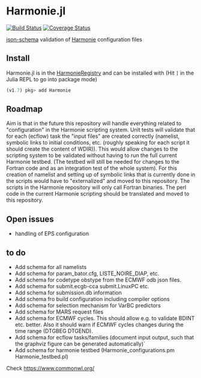 # Harmonie.jl

[![Build Status](https://travis-ci.com/hirlam/Harmonie.jl.svg?branch=master)](https://travis-ci.com/hirlam/Harmonie.jl)
[![Coverage Status](https://coveralls.io/repos/github/Hirlam/Harmonie.jl/badge.svg?branch=master)](https://coveralls.io/github/Hirlam/Harmonie.jl?branch=master)

[json-schema](https://json-schema.org/) validation of [Harmonie](http://hirlam.org/) configuration files 

## Install

Harmonie.jl is in the [HarmonieRegistry](https://github.com/Hirlam/HarmonieRegistry) and can be installed with (Hit `]` in the Julia REPL to go into package mode)  

```julia  
(v1.7) pkg> add Harmonie 
```

## Roadmap 
Aim is that in the future this repository will handle everything related to "configuration" in the Harmonie scripting system. Unit tests will validate that for each (ecflow) task the "input files" are created  correctly (namelist, symbolic links to initial conditions, etc.  (roughly speaking for each script it should create the content of WDIR)). This would allow changes to the scripting system to be validated without having to run the full current Harmonie testbed. (The testbed will still be needed for changes to the Fortran code and as an integration test of the whole system). For this creation of namelist and setting up of symbolic links that is currently done in the scripts would have to "externalized" and moved to this repository. The scripts in the Harmonie repository will only call Fortran binaries. The perl code in the current Harmonie scripting should be translated and moved to this repository. 

## Open issues 
- handling of  EPS configuration 

## to do
- Add schema for all namelists
- Add schema for param_bator.cfg, LISTE_NOIRE_DIAP, etc.
- Add schema for codetype obstype from the ECMWF odb json files.
- Add schema for submit.ecgb-cca submit.LinuxPC etc.
- Add schema for submission.db information
- Add schema fro build configuration including compiler options
- Add schema for selection mechanism for VarBC predictors
- Add schema for MARS request files
- Add schema for ECMWF cycles. This should allow e.g. to validate BDINT etc. better. Also it should warn if ECMWF cycles changes during the time range (DTGBEG DTGEND). 
- Add schema for ecflow  tasks/families (document input output, such that the graphviz figure can be generated automatically)` 
- Add schema for harmonie testbed (Harmonie_configurations.pm Harmonie_testbed.pl)



Check https://www.commonwl.org/


